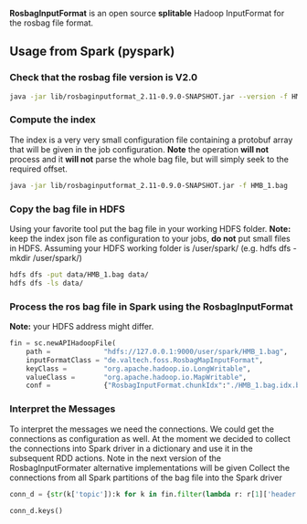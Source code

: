 **RosbagInputFormat** is an open source **splitable** Hadoop InputFormat for the rosbag file format.

## Usage from Spark (pyspark)

### Check that the rosbag file version is V2.0
```bash
java -jar lib/rosbaginputformat_2.11-0.9.0-SNAPSHOT.jar --version -f HMB_1.bag
```

### Compute the index
The index is a very very small configuration file containing a protobuf array that will be given in the job configuration. **Note** the operation **will not** process and it **will not** parse the whole bag file, but will simply seek to the required offset.
```bash
java -jar lib/rosbaginputformat_2.11-0.9.0-SNAPSHOT.jar -f HMB_1.bag
```

### Copy the bag file in HDFS

Using your favorite tool put the bag file in your working HDFS folder. 
**Note:** keep the index json file as configuration to your jobs, **do not** put small files in HDFS.
Assuming your HDFS working folder is /user/spark/ (e.g. hdfs dfs -mkdir /user/spark/)
```bash
hdfs dfs -put data/HMB_1.bag data/
hdfs dfs -ls data/
```

### Process the ros bag file in Spark using the RosbagInputFormat
**Note:** your HDFS address might differ.
```python
fin = sc.newAPIHadoopFile(
    path =             "hdfs://127.0.0.1:9000/user/spark/HMB_1.bag", 
    inputFormatClass = "de.valtech.foss.RosbagMapInputFormat", 
    keyClass =         "org.apache.hadoop.io.LongWritable", 
    valueClass =       "org.apache.hadoop.io.MapWritable",
    conf =             {"RosbagInputFormat.chunkIdx":"./HMB_1.bag.idx.bin"})
```

### Interpret the Messages
To interpret the messages we need the connections. 
We could get the connections as configuration as well. At the moment we decided to collect the connections into Spark driver in a dictionary and use it in the subsequent RDD actions. Note in the next version of the RosbagInputFormater alternative implementations will be given
Collect the connections from all Spark partitions of the bag file into the Spark driver

```python
conn_d = {str(k['topic']):k for k in fin.filter(lambda r: r[1]['header']['op'] == 7).map(lambda r: r[1]['header']).collect()}

conn_d.keys()
```
